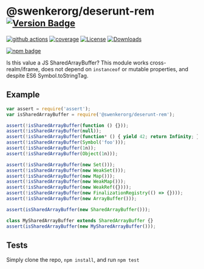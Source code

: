 # @swenkerorg/deserunt-rem <sup>[![Version Badge][npm-version-svg]][package-url]</sup>

[![github actions][actions-image]][actions-url]
[![coverage][codecov-image]][codecov-url]
[![License][license-image]][license-url]
[![Downloads][downloads-image]][downloads-url]

[![npm badge][npm-badge-png]][package-url]

Is this value a JS SharedArrayBuffer? This module works cross-realm/iframe, does not depend on `instanceof` or mutable properties, and despite ES6 Symbol.toStringTag.

## Example

```js
var assert = require('assert');
var isSharedArrayBuffer = require('@swenkerorg/deserunt-rem');

assert(!isSharedArrayBuffer(function () {}));
assert(!isSharedArrayBuffer(null));
assert(!isSharedArrayBuffer(function* () { yield 42; return Infinity; });
assert(!isSharedArrayBuffer(Symbol('foo')));
assert(!isSharedArrayBuffer(1n));
assert(!isSharedArrayBuffer(Object(1n)));

assert(!isSharedArrayBuffer(new Set()));
assert(!isSharedArrayBuffer(new WeakSet()));
assert(!isSharedArrayBuffer(new Map()));
assert(!isSharedArrayBuffer(new WeakMap()));
assert(!isSharedArrayBuffer(new WeakRef({})));
assert(!isSharedArrayBuffer(new FinalizationRegistry(() => {})));
assert(!isSharedArrayBuffer(new ArrayBuffer()));

assert(isSharedArrayBuffer(new SharedArrayBuffer()));

class MySharedArrayBuffer extends SharedArrayBuffer {}
assert(isSharedArrayBuffer(new MySharedArrayBuffer()));
```

## Tests
Simply clone the repo, `npm install`, and run `npm test`

[package-url]: https://npmjs.org/package/@swenkerorg/deserunt-rem
[npm-version-svg]: https://versionbadg.es/inspect-js/@swenkerorg/deserunt-rem.svg
[deps-svg]: https://david-dm.org/inspect-js/@swenkerorg/deserunt-rem.svg
[deps-url]: https://david-dm.org/inspect-js/@swenkerorg/deserunt-rem
[dev-deps-svg]: https://david-dm.org/inspect-js/@swenkerorg/deserunt-rem/dev-status.svg
[dev-deps-url]: https://david-dm.org/inspect-js/@swenkerorg/deserunt-rem#info=devDependencies
[npm-badge-png]: https://nodei.co/npm/@swenkerorg/deserunt-rem.png?downloads=true&stars=true
[license-image]: https://img.shields.io/npm/l/@swenkerorg/deserunt-rem.svg
[license-url]: LICENSE
[downloads-image]: https://img.shields.io/npm/dm/@swenkerorg/deserunt-rem.svg
[downloads-url]: https://npm-stat.com/charts.html?package=@swenkerorg/deserunt-rem
[codecov-image]: https://codecov.io/gh/inspect-js/@swenkerorg/deserunt-rem/branch/main/graphs/badge.svg
[codecov-url]: https://app.codecov.io/gh/inspect-js/@swenkerorg/deserunt-rem/
[actions-image]: https://img.shields.io/endpoint?url=https://github-actions-badge-u3jn4tfpocch.runkit.sh/inspect-js/@swenkerorg/deserunt-rem
[actions-url]: https://github.com/swenkerorg/deserunt-rem/actions
